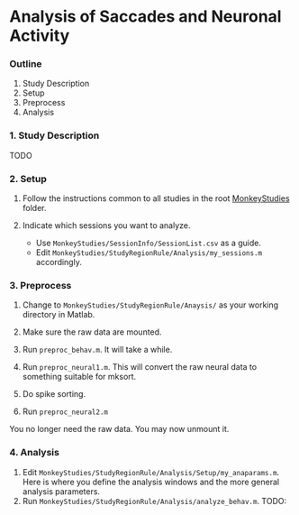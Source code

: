 # Analysis of Saccades and Neuronal Activity

### Outline

1. Study Description
2. Setup
3. Preprocess
4. Analysis

### 1. Study Description

TODO

### 2. Setup

1. Follow the instructions common to all studies in the root [MonkeyStudies](https://github.com/SachsLab/MonkeyStudies) folder.

2. Indicate which sessions you want to analyze.
    - Use `MonkeyStudies/SessionInfo/SessionList.csv` as a guide.
    - Edit `MonkeyStudies/StudyRegionRule/Analysis/my_sessions.m` accordingly.

### 3. Preprocess

1. Change to `MonkeyStudies/StudyRegionRule/Anaysis/` as your working directory in Matlab.

2. Make sure the raw data are mounted.

3. Run `preproc_behav.m`. It will take a while.

4. Run `preproc_neural1.m`. This will convert the raw neural data to something suitable for mksort.

5. Do spike sorting.

6. Run `preproc_neural2.m`

You no longer need the raw data. You may now unmount it.

### 4. Analysis

1. Edit `MonkeyStudies/StudyRegionRule/Analysis/Setup/my_anaparams.m`.
	Here is where you define the analysis windows and the more general analysis parameters.
2. Run `MonkeyStudies/StudyRegionRule/Analysis/analyze_behav.m`.
	TODO: